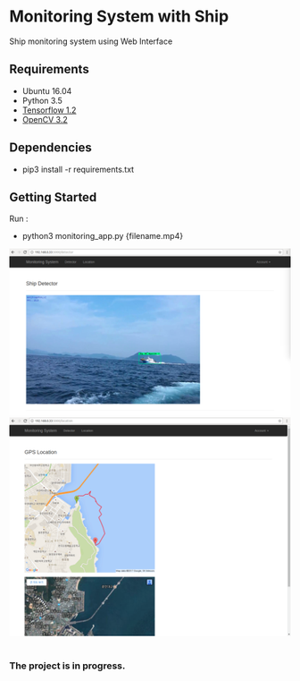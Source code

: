 # Monitoring System with Ship

Ship monitoring system using Web Interface


## Requirements

- Ubuntu 16.04
- Python 3.5
- [Tensorflow 1.2](http://yongyong-e.tistory.com/10)
- [OpenCV 3.2](http://yongyong-e.tistory.com/41)


## Dependencies

- pip3 install -r requirements.txt


## Getting Started

Run :
- python3 monitoring_app.py {filename.mp4}

<div align='center'>
  <img src='object_detection/g3doc/img/detector.png' width='600px'>
</div>
<div align='center'>
  <img src='object_detection/g3doc/img/location.png' width='600px'>
</div>

<br/>


### The project is in progress.
